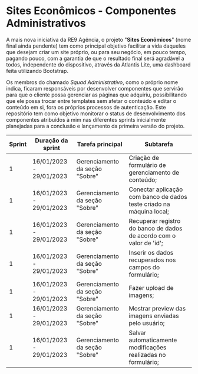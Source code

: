 # Sites Econômicos - Componentes Administrativos

A mais nova iniciativa da RE9 Agência, o projeto "**Sites Econômicos**" (nome final ainda pendente) tem como principal objetivo facilitar a vida daqueles que desejam criar um site próprio, ou para seu negócio, em pouco tempo, pagando pouco, com a garantia de que o resultado final será agradável a todos, independente do dispositivo, através da Atlantis Lite, uma dashboard feita utilizando Bootstrap.

Os membros do chamado *Squad Administrativo*, como o próprio nome indica, ficaram responsáveis por desenvolver componentes que servirão para que o cliente possa gerenciar as páginas que adquiriu, possibilitando que ele possa trocar entre templates sem afetar o conteúdo e editar o conteúdo em si, fora os próprios processos de autenticação. 
Este repositório tem como objetivo monitorar o status de desenvolvimento dos componentes atribuídos à mim nas diferentes sprints inicialmente planejadas para a conclusão e lançamento da primeira versão do projeto.


| Sprint 	| Duração da sprint       	| Tarefa principal                	| Subtarefa                                                            	|
|--------	|-------------------------	|---------------------------------	|----------------------------------------------------------------------	|
| 1      	| 16/01/2023 - 29/01/2023 	| Gerenciamento da seção "Sobre"  	| Criação de formulário de gerenciamento de conteúdo;                  	|
| 1      	| 16/01/2023 - 29/01/2023 	| Gerenciamento da seção "Sobre"  	| Conectar aplicação com banco de dados teste criado na máquina local; 	|
| 1      	| 16/01/2023 - 29/01/2023 	| Gerenciamento da seção "Sobre"  	| Recuperar registro do banco de dados de acordo com o valor de 'id';  	|
| 1      	| 16/01/2023 - 29/01/2023 	| Gerenciamento da seção "Sobre"  	| Inserir os dados recuperados nos campos do formulário;               	|
| 1      	| 16/01/2023 - 29/01/2023 	| Gerenciamento da seção "Sobre"  	| Fazer upload de imagens;                                             	|
| 1      	| 16/01/2023 - 29/01/2023 	| Gerenciamento da seção "Sobre"  	| Mostrar preview das imagens enviadas pelo usuário;                   	|
| 1      	| 16/01/2023 - 29/01/2023 	| Gerenciamento da seção "Sobre"  	| Salvar automaticamente modificações realizadas no formulário;        	|